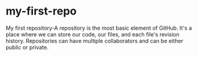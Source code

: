 # my-first-repo
My first repository-A repository is the most basic element of GitHub. It's a place where we can store our code, our files, and each file's revision history. Repositories can have multiple collaborators and can be either public or private.
